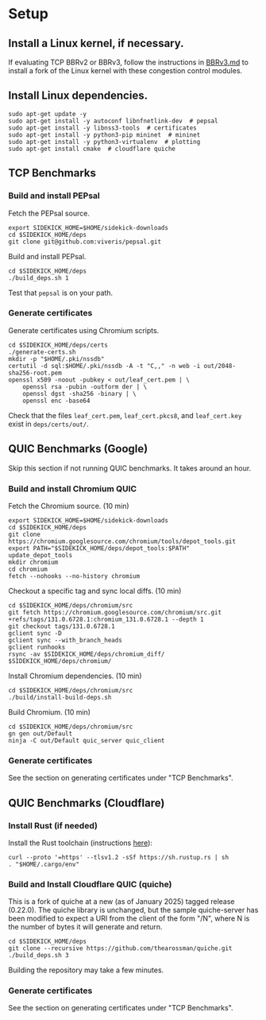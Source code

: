 # Setup

## Install a Linux kernel, if necessary.

If evaluating TCP BBRv2 or BBRv3, follow the instructions in
[BBRv3.md](https://github.com/ygina/sidekick-downloads/blob/main/deps/BBRV3.md)
to install a fork of the Linux kernel with these congestion control modules.

## Install Linux dependencies.

```
sudo apt-get update -y
sudo apt-get install -y autoconf libnfnetlink-dev  # pepsal
sudo apt-get install -y libnss3-tools  # certificates
sudo apt-get install -y python3-pip mininet  # mininet
sudo apt-get install -y python3-virtualenv  # plotting
sudo apt-get install cmake  # cloudflare quiche
```

## TCP Benchmarks

### Build and install PEPsal

Fetch the PEPsal source.

```
export SIDEKICK_HOME=$HOME/sidekick-downloads
cd $SIDEKICK_HOME/deps
git clone git@github.com:viveris/pepsal.git
```

Build and install PEPsal.

```
cd $SIDEKICK_HOME/deps
./build_deps.sh 1
```

Test that `pepsal` is on your path.

### Generate certificates

Generate certificates using Chromium scripts.

```
cd $SIDEKICK_HOME/deps/certs
./generate-certs.sh
mkdir -p "$HOME/.pki/nssdb"
certutil -d sql:$HOME/.pki/nssdb -A -t "C,," -n web -i out/2048-sha256-root.pem
openssl x509 -noout -pubkey < out/leaf_cert.pem | \
	openssl rsa -pubin -outform der | \
	openssl dgst -sha256 -binary | \
	openssl enc -base64
```

Check that the files `leaf_cert.pem`, `leaf_cert.pkcs8`, and `leaf_cert.key`
exist in `deps/certs/out/`.

## QUIC Benchmarks (Google)

Skip this section if not running QUIC benchmarks. It takes around an hour.

### Build and install Chromium QUIC

Fetch the Chromium source. (10 min)

```
export SIDEKICK_HOME=$HOME/sidekick-downloads
cd $SIDEKICK_HOME/deps
git clone https://chromium.googlesource.com/chromium/tools/depot_tools.git
export PATH="$SIDEKICK_HOME/deps/depot_tools:$PATH"
update_depot_tools
mkdir chromium
cd chromium
fetch --nohooks --no-history chromium
```

Checkout a specific tag and sync local diffs. (10 min)
```
cd $SIDEKICK_HOME/deps/chromium/src
git fetch https://chromium.googlesource.com/chromium/src.git +refs/tags/131.0.6728.1:chromium_131.0.6728.1 --depth 1
git checkout tags/131.0.6728.1
gclient sync -D
gclient sync --with_branch_heads
gclient runhooks
rsync -av $SIDEKICK_HOME/deps/chromium_diff/ $SIDEKICK_HOME/deps/chromium/
```

Install Chromium dependencies. (10 min)
```
cd $SIDEKICK_HOME/deps/chromium/src
./build/install-build-deps.sh
```

Build Chromium. (10 min)
```
cd $SIDEKICK_HOME/deps/chromium/src
gn gen out/Default
ninja -C out/Default quic_server quic_client
```

### Generate certificates

See the section on generating certificates under "TCP Benchmarks".

## QUIC Benchmarks (Cloudflare)

### Install Rust (if needed)

Install the Rust toolchain (instructions [here](https://www.rust-lang.org/tools/install)):

```
curl --proto '=https' --tlsv1.2 -sSf https://sh.rustup.rs | sh
. "$HOME/.cargo/env"
```

### Build and Install Cloudflare QUIC (quiche)

This is a fork of quiche at a new (as of January 2025) tagged release (0.22.0). The quiche library is unchanged, but the sample quiche-server has been modified to expect a URI from the client of the form "/N", where N is the number of bytes it will generate and return.

```
cd $SIDEKICK_HOME/deps
git clone --recursive https://github.com/thearossman/quiche.git
./build_deps.sh 3
```

Building the repository may take a few minutes.

### Generate certificates

See the section on generating certificates under "TCP Benchmarks".